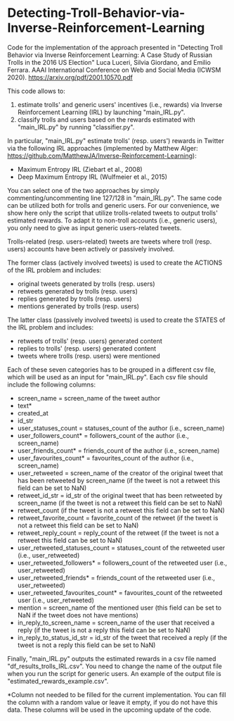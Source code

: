# Detecting-Troll-Behavior-via-Inverse-Reinforcement-Learning
Code for the implementation of the approach presented in "Detecting Troll Behavior via Inverse Reinforcement Learning: A Case Study of Russian Trolls in the 2016 US Election" Luca Luceri, Silvia Giordano, and Emilio Ferrara. AAAI International Conference on Web and Social Media (ICWSM 2020). 
https://arxiv.org/pdf/2001.10570.pdf

This code allows to:
1) estimate trolls' and generic users' incentives (i.e., rewards) via Inverse Reinforcement Learning (IRL) by launching "main_IRL.py".
2) classify trolls and users based on the rewards estimated with "main_IRL.py" by running "classifier.py".

In particular, "main_IRL.py" estimate trolls' (resp. users') rewards in Twitter via the following IRL approaches (implemented by Matthew Alger: https://github.com/MatthewJA/Inverse-Reinforcement-Learning):
- Maximum Entropy IRL (Ziebart et al., 2008)
- Deep Maximum Entropy IRL (Wulfmeier et al., 2015)

You can select one of the two approaches by simply commenting/uncommenting line 127/128 in "main_IRL.py".
The same code can be utilized both for trolls and generic users.
For our convenience, we show here only the script that utilize trolls-related tweets to output trolls' estimated rewards.
To adapt it to non-troll accounts (i.e., generic users), you only need to give as input generic users-related tweets.

Trolls-related (resp. users-related) tweets are tweets where troll (resp. users) accounts have been actively or passively involved.

The former class (actively involved tweets) is used to create the ACTIONS of the IRL problem and includes:
- original tweets generated by trolls (resp. users)
- retweets generated by trolls (resp. users)
- replies generated by trolls (resp. users)
- mentions generated by trolls (resp. users)

The latter class (passively involved tweets) is used to create the STATES of the IRL problem and includes:
- retweets of trolls' (resp. users) generated content
- replies to trolls' (resp. users) generated content
- tweets where trolls (resp. users) were mentioned

Each of these seven categories has to be grouped in a different csv file, which will be used as an input for "main_IRL.py".
Each csv file should include the following columns:

- screen_name = screen_name of the tweet author 
- text*	
- created_at
- id_str
- user_statuses_count = statuses_count of the author (i.e., screen_name)
- user_followers_count*	= followers_count of the author (i.e., screen_name)
- user_friends_count* = friends_count of the author (i.e., screen_name)
- user_favourites_count* = favourites_count of the author (i.e., screen_name)
- user_retweeted = screen_name of the creator of the original tweet that has been retweeted by screen_name (if the tweet is not a retweet this field can be set to NaN)
- retweet_id_str = id_str of the original tweet that has been retweeted by screen_name (if the tweet is not a retweet this field can be set to NaN)
- retweet_count (if the tweet is not a retweet this field can be set to NaN)
- retweet_favorite_count = favorite_count of the retweet (if the tweet is not a retweet this field can be set to NaN)
- retweet_reply_count = reply_count of the retweet (if the tweet is not a retweet this field can be set to NaN)
- user_retweeted_statuses_count = statuses_count of the retweeted user (i.e., user_retweeted)
- user_retweeted_followers* = followers_count of the retweeted user (i.e., user_retweeted)
- user_retweeted_friends* = friends_count of the retweeted user (i.e., user_retweeted)
- user_retweeted_favourites_count* = favourites_count of the retweeted user (i.e., user_retweeted)
- mention = screen_name of the mentioned user (this field can be set to NaN if the tweet does not have mentions)
- in_reply_to_screen_name = screen_name of the user that received a reply (if the tweet is not a reply this field can be set to NaN)
- in_reply_to_status_id_str = id_str of the tweet that received a reply (if the tweet is not a reply this field can be set to NaN)	


Finally, "main_IRL.py" outputs the estimated rewards in a csv file named "df_results_trolls_IRL.csv". 
You need to change the name of the output file when you run the script for generic users.
An example of the output file is "estimated_rewards_example.csv".


*Column not needed to be filled for the current implementation. You can fill the column with a random value or leave it empty, if you do not have this data. These columns will be used in the upcoming update of the code.

